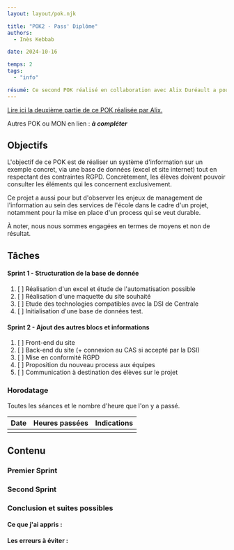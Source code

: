 ```yaml
---
layout: layout/pok.njk

title: "POK2 - Pass' Diplôme"
authors:
  - Inès Kebbab

date: 2024-10-16

temps: 2
tags:
  - "info"

résumé: Ce second POK réalisé en collaboration avec Alix Duréault a pour objectif de réaliser un SI pour suivre et communiquer les items de diplomation, en collaboration avec la formation de l'école.
---
```


[Lire ici la deuxième partie de ce POK réalisée par Alix.](src\promos\2024-2025\Alix-Dureault\pok\temps-2)

Autres POK ou MON en lien :
***à compléter***


## Objectifs

L'objectif de ce POK est de réaliser un système d'information sur un exemple concret, via une base de données (excel et site internet) tout en respectant des contraintes RGPD. Concrètement, les élèves doivent pouvoir consulter les éléments qui les concernent exclusivement.

Ce projet a aussi pour but d'observer les enjeux de management de l'information au sein des services de l'école dans le cadre d'un projet, notamment pour la mise en place d'un process qui se veut durable.

À noter, nous nous sommes engagées en termes de moyens et non de résultat.

## Tâches

#### Sprint 1 - Structuration de la base de donnée
1. [ ] Réalisation d'un excel et étude de l'automatisation possible
2. [ ] Réalisation d'une maquette du site souhaité
3. [ ] Etude des technologies compatibles avec la DSI de Centrale
4. [ ] Initialisation d'une base de données test.

#### Sprint 2 - Ajout des autres blocs et informations
1. [ ] Front-end du site
2. [ ] Back-end du site (+ connexion au CAS si accepté par la DSI)
3. [ ] Mise en conformité RGPD
4. [ ] Proposition du nouveau process aux équipes
5. [ ] Communication à destination des élèves sur le projet


### Horodatage

Toutes les séances et le nombre d'heure que l'on y a passé.

| Date | Heures passées | Indications |
| -------- | -------- |-------- |
|  |

## Contenu

### Premier Sprint

### Second Sprint

### Conclusion et suites possibles

#### Ce que j'ai appris :

#### Les erreurs à éviter :

